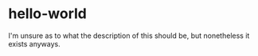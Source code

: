 # hello-world
I'm unsure as to what the description of this should be, but nonetheless it exists anyways.
